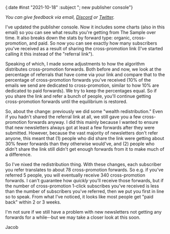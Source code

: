 {:date #inst "2021-10-18" :subject "; new publisher console"}

*You can give feedback via email, [Discord](https://discord.gg/xAumsfVyRd) or [Twitter](https://twitter.com/the_sample_umm).*

I've updated the publisher console. Now it includes some charts (also in this email) so you can see what results you're getting from The Sample
over time. It also breaks down the stats by forward type: organic, cross-promotion, and paid. So now you can see exactly how many subscribers you've received as a
result of sharing the cross-promotion link (I've started calling it this instead of the "referral link").

Speaking of which, I made some adjustments to how the algorithm distributes cross-promotion forwards. Both before and now, we
look at the percentage of referrals that have come via your link and compare that to the percentage of cross-promotion forwards
you've received (10% of the emails we send are dedicated to cross-promotion, similar to how 10% are dedicated to paid forwards).
We try to keep the percentages equal. So if you share the link and refer a bunch of people, you'll continue getting cross-promotion forwards
until the equilibrium is restored.

So, about the change: previously we did some "wealth redistribution." Even if you hadn't shared the referral link at all, we still gave
you a few cross-promotion forwards anyway. I did this mainly because I wanted to ensure that new newsletters always got at least a few forwards
after they were submitted. However, because the vast majority of newsletters don't refer anyone, this meant that (1) people who did share the link
were getting about 30% fewer forwards than they otherwise would've, and (2) people who didn't share the link still didn't get enough forwards from
it to make much of a difference.

So I've nixed the redistribution thing. With these changes, each subscriber you refer translates to about 78 cross-promotion forwards. So e.g. if you've referred
5 people, you will eventually receive 340 cross-promotion forwards. I can't guarantee how *quickly* you'll receive those forwards, but if the number
of cross-promotion 1-click subscribes you've received is less than the number of subscribers you've referred, then we put you first in line so to speak.
From what I've noticed, it looks like most people get "paid back" within 2 or 3 weeks.

I'm not sure if we still have a problem with new newsletters not getting any forwards for a while--but we may take a closer look at this soon.

Jacob
